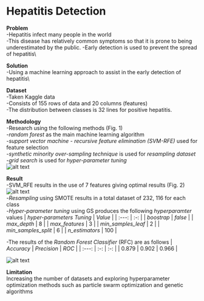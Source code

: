 # Hepatitis Detection 
**Problem**\
-Hepatitis infect many people in the world\
-This disease has relatively common symptoms so that it is prone to being underestimated by the public.
-Early detection is used to prevent the spread of hepatitis\

**Solution**\
-Using a machine learning approach to assist in the early detection of hepatitis\

**Dataset**\
-Taken  Kaggle data\
-Consists of 155 rows of data and 20 columns (features)\
-The distribution between classes is 32 lines for positive hepatitis.

**Methodology**\
-Research using the following methods (Fig. 1)\
-*random forest* as the main machine learning algorithm\
-*support vector machine - recursive feature elimination (SVM-RFE)* used for feature selection\
-*synthetic minority over-sampling technique* is used for *resampling dataset*\
-*grid search* is used for *hyper-parameter tuning*\
![alt text](https://i.ibb.co/5Kb44KK/Group-50.png)

**Result**\
-SVM_RFE results in the use of 7 features giving optimal results (Fig. 2)\
![alt text](https://i.ibb.co/Nj98bPQ/hasil-rfe.png)\
-*Resampling* using SMOTE results in a total dataset of 232, 116 for each class\
-*Hyper-parameter tuning* using GS produces the following *hyperparamter* values
| *hyper-parameters Tuning* | *Value*  |
| :---:   | :-: |
| *boostrap* | *false* |
| *max_depth* | 8  |
| *max_features* | 3 |
| *min_samples_leaf* | 2 |
| *min_samples_split* | 6  |
| *n_estimators* | 100 |

-The results of the *Random Forest Classifier* (RFC) are as follows
| *Accuracy* | *Precision*  | *ROC*  |
| :---: | :-: | :-: |
| 0.879 | 0.902 | 0.966 |

![alt text](https://i.ibb.co/cLRc8Q7/new.jpg)

**Limitation**\
Increasing the number of datasets and exploring hyperparameter optimization methods such as particle swarm optimization and genetic algorithms
